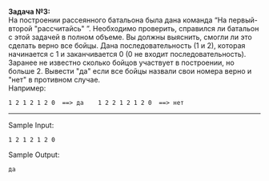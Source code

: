 **Задача №3:**   
На построении рассеянного батальона была дана команда “На первый-второй "рассчитайсь" ”.  Необходимо проверить, справился ли батальон с этой задачей в полном объеме. Вы должны выяснить, смогли ли это сделать верно все бойцы. Дана последовательность (1 и 2), которая начинается с 1 и заканчивается 0 (0 не входит последовательность). Заранее не известно сколько бойцов участвует в построении, но больше 2. Вывести "да" если все бойцы назвали свои номера верно и "нет" в противном случае.   
Например:

    1 2 1 2 1 2 0  ==> да    1 2 2 1 2 1 2 0  ==> нет
___
Sample Input:
```
1 2 1 2 1 2 0
```
Sample Output:
```
да
```